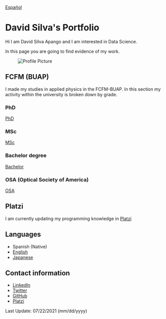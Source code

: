 [Español](index.md)

# David Silva's Portfolio

Hi I am David Silva Apango and I am interested in Data Science.

In this page you are going to find evidence of my work.

<figure>
  <img
  src="https://imgur.com/WxNkgL4.jpg"
  alt="Profile Picture">
</figure>


## FCFM (BUAP)

I made my studies in applied physics in the FCFM-BUAP. In this section my activity within the university is broken down by grade.

### PhD

[PhD](phd.md)

### MSc

[MSc](msc.md)

### Bachelor degree

[Bachelor](bachelor.md)

### OSA (Optical Society of America)

[OSA](osa.md)

## Platzi

I am currently updating my programming knowledge in [Platzi](platzi.md)

## Languages

- Spanish (Native)
- [English](english.md)
- [Japanese](japanese.md)

## Contact information

- [LinkedIn](https://www.linkedin.com/in/david-silva-apango-60553714a/)
- [Twitter](https://twitter.com/DavidSA06)
- [GitHub](https://davidsa06.github.io/)
- [Platzi](https://platzi.com/p/davidsilvaa/)

Last Update: 07/22/2021 (mm/dd/yyyy)